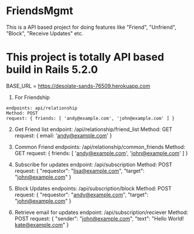 # FriendsMgmt
This is a API based project for doing features like "Friend", "Unfriend", "Block", "Receive Updates" etc.

# This project is totally API based build in Rails 5.2.0

BASE_URL = https://desolate-sands-76509.herokuapp.com


1. For Friendship
  ```
  endpoints: api/relationship
  Method: POST
  request: { friends: [ 'andy@example.com', 'john@example.com' ] }
  ```

2. Get Friend list
  endpoint: /api/relationship/friend_list
  Method: GET
  request: { email: 'andy@example.com' }

3. Common Friend
  endpoints: /api/relationship/common_friends
  Method: GET
  request: { friends: [ 'andy@example.com', 'john@example.com' ] } 

4. Subscribe for updates
  endpoint: /api/subscription
  Method: POST
  request: { "requestor": "lisa@example.com", "target": "john@example.com" }

5. Block Updates
  endpoints: /api/subscription/block
  Method: POST
  request: { "requestor": "andy@example.com", "target": "john@example.com" } 

6. Retrieve email for updates
  endpoint: /api/subscription/reciever
  Method: POST
  request: { "sender": "john@example.com", "text": "Hello World! kate@example.com" } 
